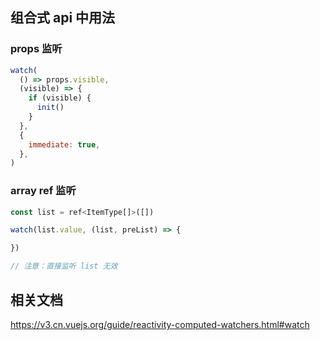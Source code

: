 ## 组合式 api 中用法

### props 监听

```js
watch(
  () => props.visible,
  (visible) => {
    if (visible) {
      init()
    }
  },
  {
    immediate: true,
  },
)
```

### array ref 监听

```js
const list = ref<ItemType[]>([])

watch(list.value, (list, preList) => {

})

// 注意：直接监听 list 无效
```

## 相关文档

https://v3.cn.vuejs.org/guide/reactivity-computed-watchers.html#watch

